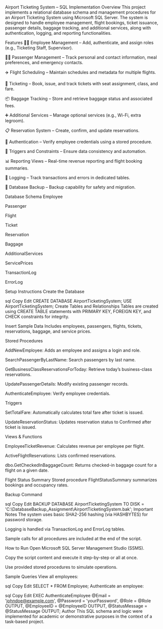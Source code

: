 Airport Ticketing System – SQL Implementation
Overview
This project implements a relational database schema and management procedures for an Airport Ticketing System using Microsoft SQL Server. The system is designed to handle employee management, flight bookings, ticket issuance, passenger details, baggage tracking, and additional services, along with authentication, logging, and reporting functionalities.

Features
🧑‍💼 Employee Management – Add, authenticate, and assign roles (e.g., Ticketing Staff, Supervisor).

🧍‍♂️ Passenger Management – Track personal and contact information, meal preferences, and emergency contacts.

✈️ Flight Scheduling – Maintain schedules and metadata for multiple flights.

🎫 Ticketing – Book, issue, and track tickets with seat assignment, class, and fare.

📦 Baggage Tracking – Store and retrieve baggage status and associated fees.

➕ Additional Services – Manage optional services (e.g., Wi-Fi, extra legroom).

📋 Reservation System – Create, confirm, and update reservations.

🔐 Authentication – Verify employee credentials using a stored procedure.

🔄 Triggers and Constraints – Ensure data consistency and automation.

📊 Reporting Views – Real-time revenue reporting and flight booking summaries.

📁 Logging – Track transactions and errors in dedicated tables.

💾 Database Backup – Backup capability for safety and migration.

Database Schema
Employee

Passenger

Flight

Ticket

Reservation

Baggage

AdditionalServices

ServicePrices

TransactionLog

ErrorLog

Setup Instructions
Create the Database

sql
Copy
Edit
CREATE DATABASE AirportTicketingSystem;
USE AirportTicketingSystem;
Create Tables and Relationships
Tables are created using CREATE TABLE statements with PRIMARY KEY, FOREIGN KEY, and CHECK constraints for integrity.

Insert Sample Data
Includes employees, passengers, flights, tickets, reservations, baggage, and service prices.

Stored Procedures

AddNewEmployee: Adds an employee and assigns a login and role.

SearchPassengerByLastName: Search passengers by last name.

GetBusinessClassReservationsForToday: Retrieve today’s business-class reservations.

UpdatePassengerDetails: Modify existing passenger records.

AuthenticateEmployee: Verify employee credentials.

Triggers

SetTotalFare: Automatically calculates total fare after ticket is issued.

UpdateReservationStatus: Updates reservation status to Confirmed after ticket is issued.

Views & Functions

EmployeeTicketRevenue: Calculates revenue per employee per flight.

ActiveFlightReservations: Lists confirmed reservations.

dbo.GetCheckedInBaggageCount: Returns checked-in baggage count for a flight on a given date.

Flight Status Summary
Stored procedure FlightStatusSummary summarizes bookings and occupancy rates.

Backup Command

sql
Copy
Edit
BACKUP DATABASE AirportTicketingSystem TO DISK = 'C:\DatabaseBackup_Assignment\AirportTicketingSystem.bak';
Important Notes
The system uses basic SHA2-256 hashing (via HASHBYTES) for password storage.

Logging is handled via TransactionLog and ErrorLog tables.

Sample calls for all procedures are included at the end of the script.

How to Run
Open Microsoft SQL Server Management Studio (SSMS).

Copy the script content and execute it step-by-step or all at once.

Use provided stored procedures to simulate operations.

Sample Queries
View all employees:

sql
Copy
Edit
SELECT * FROM Employee;
Authenticate an employee:

sql
Copy
Edit
EXEC AuthenticateEmployee 
    @Email = 'johndoe@example.com',
    @Password = 'yourPassword',
    @Role = @Role OUTPUT,
    @EmployeeID = @EmployeeID OUTPUT,
    @StatusMessage = @StatusMessage OUTPUT;
Author
This SQL schema and logic were implemented for academic or demonstrative purposes in the context of a task-based project.
